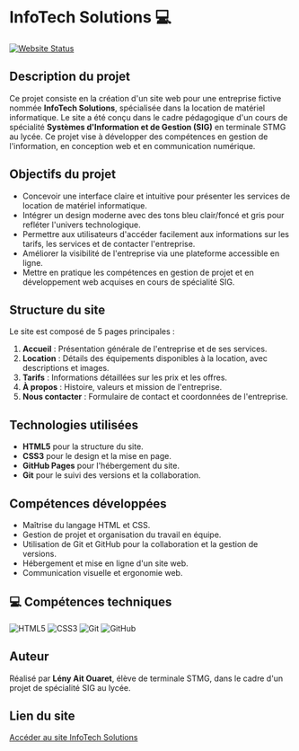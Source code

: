 # InfoTech Solutions 💻

[![Website Status](https://img.shields.io/website-up-down-green-red/http/LenyA-Dev.github.io/InfoTech-Solutions.svg)](https://LenyA-Dev.github.io/InfoTech-Solutions/)


## Description du projet

Ce projet consiste en la création d'un site web pour une entreprise fictive nommée **InfoTech Solutions**, spécialisée dans la location de matériel informatique. Le site a été conçu dans le cadre pédagogique d'un cours de spécialité **Systèmes d'Information et de Gestion (SIG)** en terminale STMG au lycée. Ce projet vise à développer des compétences en gestion de l'information, en conception web et en communication numérique.

## Objectifs du projet
- Concevoir une interface claire et intuitive pour présenter les services de location de matériel informatique.
- Intégrer un design moderne avec des tons bleu clair/foncé et gris pour refléter l'univers technologique.
- Permettre aux utilisateurs d'accéder facilement aux informations sur les tarifs, les services et de contacter l'entreprise.
- Améliorer la visibilité de l'entreprise via une plateforme accessible en ligne.
- Mettre en pratique les compétences en gestion de projet et en développement web acquises en cours de spécialité SIG.

## Structure du site
Le site est composé de 5 pages principales :
1. **Accueil** : Présentation générale de l'entreprise et de ses services.
2. **Location** : Détails des équipements disponibles à la location, avec descriptions et images.
3. **Tarifs** : Informations détaillées sur les prix et les offres.
4. **À propos** : Histoire, valeurs et mission de l'entreprise.
5. **Nous contacter** : Formulaire de contact et coordonnées de l'entreprise.

## Technologies utilisées
- **HTML5** pour la structure du site.
- **CSS3** pour le design et la mise en page.
- **GitHub Pages** pour l'hébergement du site.
- **Git** pour le suivi des versions et la collaboration.

## Compétences développées
- Maîtrise du langage HTML et CSS.
- Gestion de projet et organisation du travail en équipe.
- Utilisation de Git et GitHub pour la collaboration et la gestion de versions.
- Hébergement et mise en ligne d'un site web.
- Communication visuelle et ergonomie web.

## 💻 Compétences techniques
![HTML5](https://img.shields.io/badge/HTML5-%23E34F26.svg?&style=for-the-badge&logo=html5&logoColor=white)
![CSS3](https://img.shields.io/badge/CSS3-%231572B6.svg?&style=for-the-badge&logo=css3&logoColor=white)
![Git](https://img.shields.io/badge/Git-%23F05032.svg?&style=for-the-badge&logo=git&logoColor=white)
![GitHub](https://img.shields.io/badge/GitHub-%23121011.svg?&style=for-the-badge&logo=github&logoColor=white)

## Auteur
Réalisé par **Lény Ait Ouaret**, élève de terminale STMG, dans le cadre d'un projet de spécialité SIG au lycée.

## Lien du site
[Accéder au site InfoTech Solutions](https://LenyA-Dev.github.io/InfoTech-Solutions/)

